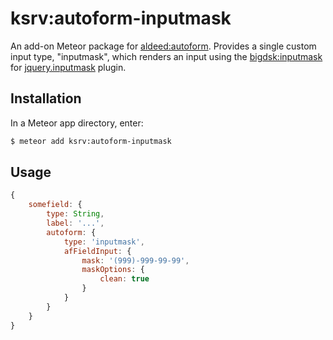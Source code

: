 # ksrv:autoform-inputmask

An add-on Meteor package for [aldeed:autoform](https://github.com/aldeed/meteor-autoform). Provides a single custom input type, "inputmask", which renders an input using the [bigdsk:inputmask](https://atmospherejs.com/bigdsk/inputmask) for [jquery.inputmask](https://github.com/RobinHerbots/jquery.inputmask) plugin.
## Installation

In a Meteor app directory, enter:
```bash
$ meteor add ksrv:autoform-inputmask
```

## Usage

```js
{
    somefield: {
        type: String,
        label: '...',
        autoform: {
            type: 'inputmask',
            afFieldInput: {
                mask: '(999)-999-99-99',
                maskOptions: {
                    clean: true
                }
            }
        }
    }
}
``` 
